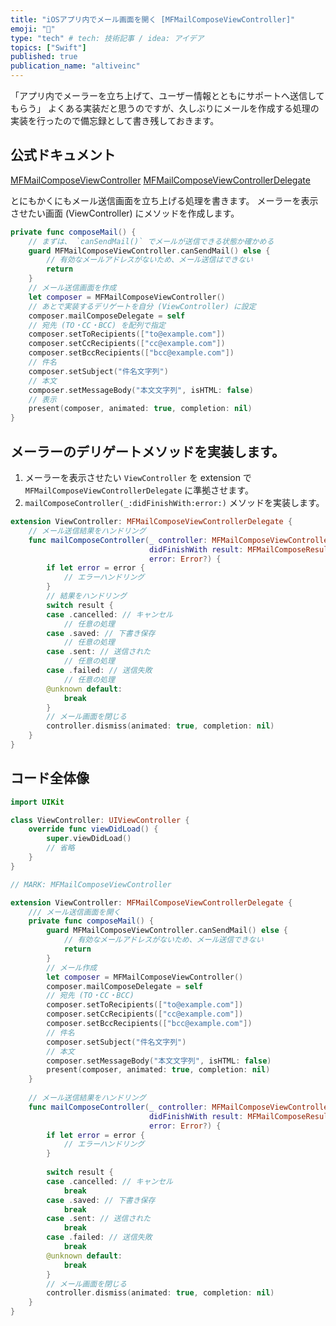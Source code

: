 ```yaml
---
title: "iOSアプリ内でメール画面を開く [MFMailComposeViewController]"
emoji: "📧"
type: "tech" # tech: 技術記事 / idea: アイデア
topics: ["Swift"]
published: true
publication_name: "altiveinc"
---
```

「アプリ内でメーラーを立ち上げて、ユーザー情報とともにサポートへ送信してもらう」
よくある実装だと思うのですが、久しぶりにメールを作成する処理の実装を行ったので備忘録として書き残しておきます。

## 公式ドキュメント
[MFMailComposeViewController](https://developer.apple.com/documentation/messageui/mfmailcomposeviewcontroller)
[MFMailComposeViewControllerDelegate](https://developer.apple.com/documentation/messageui/mfmailcomposeviewcontrollerdelegate)

とにもかくにもメール送信画面を立ち上げる処理を書きます。
メーラーを表示させたい画面 (ViewController) にメソッドを作成します。

```swift:ViewController.swift
private func composeMail() {
    // まずは、 `canSendMail()` でメールが送信できる状態か確かめる
    guard MFMailComposeViewController.canSendMail() else {
        // 有効なメールアドレスがないため、メール送信はできない
        return
    }
    // メール送信画面を作成
    let composer = MFMailComposeViewController()
    // あとで実装するデリゲートを自分 (ViewController) に設定
    composer.mailComposeDelegate = self
    // 宛先 (TO・CC・BCC) を配列で指定
    composer.setToRecipients(["to@example.com"])
    composer.setCcRecipients(["cc@example.com"])
    composer.setBccRecipients(["bcc@example.com"])
    // 件名
    composer.setSubject("件名文字列")
    // 本文
    composer.setMessageBody("本文文字列", isHTML: false)
    // 表示
    present(composer, animated: true, completion: nil)
}
```

## メーラーのデリゲートメソッドを実装します。

1. メーラーを表示させたい `ViewController` を extension で `MFMailComposeViewControllerDelegate` に準拠させます。
2. `mailComposeController(_:didFinishWith:error:)` メソッドを実装します。

```swift:ViewController.swift
extension ViewController: MFMailComposeViewControllerDelegate {
    // メール送信結果をハンドリング
    func mailComposeController(_ controller: MFMailComposeViewController,
                               didFinishWith result: MFMailComposeResult,
                               error: Error?) {
        if let error = error {
            // エラーハンドリング
        }
        // 結果をハンドリング
        switch result {
        case .cancelled: // キャンセル
            // 任意の処理
        case .saved: // 下書き保存
            // 任意の処理
        case .sent: // 送信された
            // 任意の処理
        case .failed: // 送信失敗
            // 任意の処理
        @unknown default:
            break
        }
        // メール画面を閉じる
        controller.dismiss(animated: true, completion: nil)
    }
}
```

## コード全体像

```swift:ViewController.swift
import UIKit

class ViewController: UIViewController {
    override func viewDidLoad() {
        super.viewDidLoad()
        // 省略
    }
}

// MARK: MFMailComposeViewController

extension ViewController: MFMailComposeViewControllerDelegate {
    /// メール送信画面を開く
    private func composeMail() {
        guard MFMailComposeViewController.canSendMail() else {
            // 有効なメールアドレスがないため、メール送信できない
            return
        }
        // メール作成
        let composer = MFMailComposeViewController()
        composer.mailComposeDelegate = self
        // 宛先 (TO・CC・BCC)
        composer.setToRecipients(["to@example.com"])
        composer.setCcRecipients(["cc@example.com"])
        composer.setBccRecipients(["bcc@example.com"])
        // 件名
        composer.setSubject("件名文字列")
        // 本文
        composer.setMessageBody("本文文字列", isHTML: false)
        present(composer, animated: true, completion: nil)
    }
    
    // メール送信結果をハンドリング
    func mailComposeController(_ controller: MFMailComposeViewController,
                               didFinishWith result: MFMailComposeResult,
                               error: Error?) {
        if let error = error {
            // エラーハンドリング
        }
        
        switch result {
        case .cancelled: // キャンセル
            break
        case .saved: // 下書き保存
            break
        case .sent: // 送信された
            break
        case .failed: // 送信失敗
            break
        @unknown default:
            break
        }
        // メール画面を閉じる
        controller.dismiss(animated: true, completion: nil)
    }
}
```